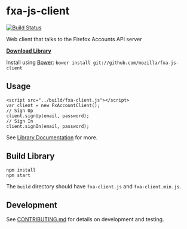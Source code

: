 fxa-js-client
=======

[![Build Status](https://travis-ci.org/mozilla/fxa-js-client.png?branch=master)](https://travis-ci.org/mozilla/fxa-js-client)

Web client that talks to the Firefox Accounts API server

[__Download Library__](https://github.com/mozilla/fxa-js-client/releases)

Install using [Bower](http://bower.io/): `bower install git://github.com/mozilla/fxa-js-client`


## Usage

```
<script src="../build/fxa-client.js"></script>
var client = new FxAccountClient();
// Sign Up
client.signUp(email, password);
// Sign In
client.signIn(email, password);
```

See [Library Documentation](http://mozilla.github.io/fxa-js-client/classes/FxAccountClient.html) for more.


## Build Library

```
npm install
npm start
```

The `build` directory should have `fxa-client.js` and `fxa-client.min.js`.


## Development

See [CONTRIBUTING.md](CONTRIBUTING.md) for details on development and testing.

